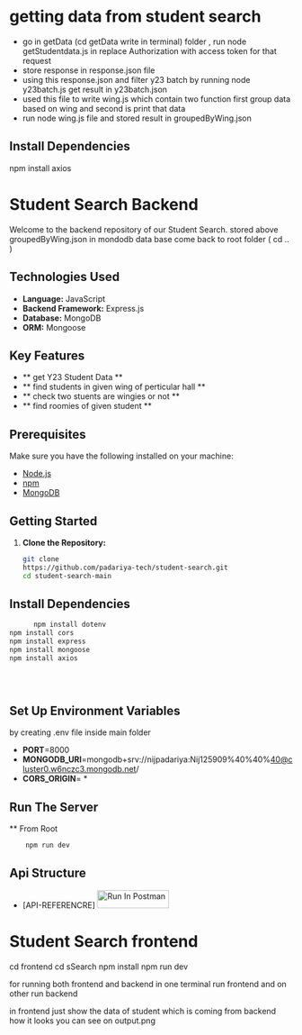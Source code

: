 # getting data from student search
 - go in getData (cd getData write in terminal) folder , run node getStudentdata.js in replace Authorization with access token for that request
 - store response in response.json file
 - using this response.json and filter y23 batch by running node y23batch.js get result in y23batch.json
 - used this file to write wing.js which contain two function first group data based on wing and second is print that data
 - run node wing.js file and stored result in groupedByWing.json 
 ## Install Dependencies 

      
npm install axios

 

# Student Search Backend

Welcome to the backend repository of our Student Search. 
stored above groupedByWing.json in mondodb data base 
come back to root folder ( cd .. )

## Technologies Used

- **Language:** JavaScript
- **Backend Framework:** Express.js
- **Database:** MongoDB
- **ORM:** Mongoose

## Key Features

- ** get Y23 Student Data **
- ** find students in given wing of perticular hall **
- ** check two stuents are wingies or not **
- ** find roomies of given student **
   

## Prerequisites

Make sure you have the following installed on your machine:

- [Node.js](https://nodejs.org/)
- [npm](https://www.npmjs.com/)
- [MongoDB](https://www.mongodb.com/)

## Getting Started

1. **Clone the Repository:**

   ```bash
   git clone 
   https://github.com/padariya-tech/student-search.git
   cd student-search-main
   
   ```


## Install Dependencies 
```bash
      npm install dotenv
npm install cors
npm install express
npm install mongoose
npm install axios

   
    
```
## Set Up Environment Variables
by creating .env file inside main folder
 
- **PORT**=8000
- **MONGODB_URI**=mongodb+srv://nijpadariya:Nij125909%40%40%40@cluster0.w6nczc3.mongodb.net/
- **CORS_ORIGIN**= *


## Run The Server
** From Root
```bash
    npm run dev
```
   

## Api Structure
-  [API-REFERENCRE]
[<img src="https://run.pstmn.io/button.svg" alt="Run In Postman" style="width: 128px; height: 32px;">](https://app.getpostman.com/run-collection/31978635-8e00d6d3-d6cd-4f24-91f2-90c64a36f925?action=collection%2Ffork&source=rip_markdown&collection-url=entityId%3D31978635-8e00d6d3-d6cd-4f24-91f2-90c64a36f925%26entityType%3Dcollection%26workspaceId%3Deec5af4f-82d1-4a9c-8946-373679c6b122)

# Student Search frontend

cd frontend 
cd sSearch 
npm install
npm run dev

for running both frontend and backend in one terminal run frontend and on other run backend

in frontend just show the data of student which is coming from backend 
how it looks you can see on output.png
